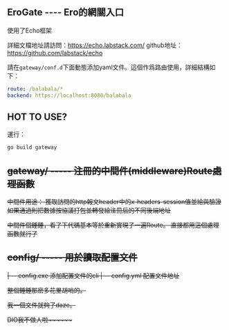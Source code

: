 EroGate ---- Ero的網關入口
-------
使用了Echo框架

詳細文檔地址請訪問：https://echo.labstack.com/
github地址：https://github.com/labstack/echo

請在`gateway/conf.d`下面動態添加yaml文件。這個作爲路由使用，詳細結構如下：
```yaml
route: /balabala/*
backend: https://localhost:8080/balabala
```

## HOT TO USE?
運行：
```bash
go build gateway
```

<del>

gateway/ ----- <del>注冊的中間件(middleware)</del>Route處理函數
-------
<del>中間件用途：
    獲取訪問的http報文header中的x-headers-session值並給與驗證
    如果通過則把數據按協議打包並轉發給注冊后的不同後端地址</del>
    
中間件個錘錘，看了下代碼基本等於重新實現了一遍Route。
直接都用這個處理函數就行了



config/ ----- 用於讀取配置文件
-------
  |
  -- config.exe 添加配置文件的cli
  |
  -- config.yml 配置文件地址
</del>

整個錘錘那麽多花里胡哨的。

我一個文件就夠了daze。

DIO我不做人啦~~~~~~